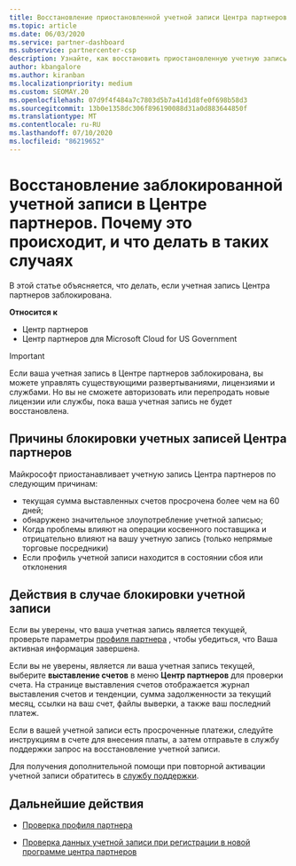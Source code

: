 ```yaml
---
title: Восстановление приостановленной учетной записи Центра партнеров
ms.topic: article
ms.date: 06/03/2020
ms.service: partner-dashboard
ms.subservice: partnercenter-csp
description: Узнайте, как восстановить приостановленную учетную запись Центра партнеров, причины приостановки учетной записи партнера и как можно использовать учетную запись во время приостановки.
author: kbangalore
ms.author: kiranban
ms.localizationpriority: medium
ms.custom: SEOMAY.20
ms.openlocfilehash: 07d9f4f484a7c7803d5b7a41d1d8fe0f698b58d3
ms.sourcegitcommit: 13b0e1358dc306f896190088d31a0d883644850f
ms.translationtype: MT
ms.contentlocale: ru-RU
ms.lasthandoff: 07/10/2020
ms.locfileid: "86219652"
---
```

# <a name="restore-a-suspended-partner-center-account---learn-why-it-happens-and-what-to-do-about-it"></a>Восстановление заблокированной учетной записи в Центре партнеров. Почему это происходит, и что делать в таких случаях

В этой статье объясняется, что делать, если учетная запись Центра партнеров заблокирована.

**Относится к**

-  Центр партнеров
-  Центр партнеров для Microsoft Cloud for US Government


> [!IMPORTANT]  
> Если ваша учетная запись в Центре партнеров заблокирована, вы можете управлять существующими развертываниями, лицензиями и службами. Но вы не сможете авторизовать или перепродать новые лицензии или службы, пока ваша учетная запись не будет восстановлена.

## <a name="why-partner-center-accounts-are-suspended"></a>Причины блокировки учетных записей Центра партнеров

Майкрософт приостанавливает учетную запись Центра партнеров по следующим причинам:

- текущая сумма выставленных счетов просрочена более чем на 60 дней; 
- обнаружено значительное злоупотребление учетной записью;
- Когда проблемы влияют на операции косвенного поставщика и отрицательно влияют на вашу учетную запись (только непрямые торговые посредники)
- Если профиль учетной записи находится в состоянии сбоя или отклонения

## <a name="what-to-do-if-your-account-is-suspended"></a>Действия в случае блокировки учетной записи

Если вы уверены, что ваша учетная запись является текущей, проверьте параметры [профиля партнера](https://partner.microsoft.com/pcv/accountsettings/partnerprofile) , чтобы убедиться, что Ваша активная информация завершена. 

Если вы не уверены, является ли ваша учетная запись текущей, выберите **выставление счетов** в меню **Центр партнеров** для проверки счета. На странице выставления счетов отображается журнал выставления счетов и тенденции, сумма задолженности за текущий месяц, ссылки на ваш счет, файлы выверки, а также ваш последний платеж.

Если в вашей учетной записи есть просроченные платежи, следуйте инструкциям в счете для внесения платы, а затем отправьте в службу поддержки запрос на восстановление учетной записи. 

Для получения дополнительной помощи при повторной активации учетной записи обратитесь в [службу поддержки](https://partner.microsoft.com/dashboard/support/csp/servicerequests/create).

## <a name="next-steps"></a>Дальнейшие действия

- [Проверка профиля партнера](update-your-partner-profile.md)

- [Проверка данных учетной записи при регистрации в новой программе центра партнеров](verification-responses.md)
